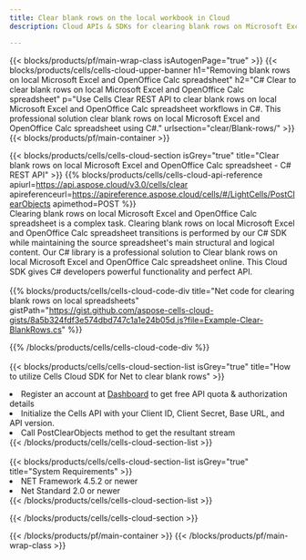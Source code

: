 ```yaml
---
title: Clear blank rows on the local workbook in Cloud 
description: Cloud APIs & SDKs for clearing blank rows on Microsoft Excel & OpenOffice Calc. Clear blank rows on local spreadsheets by the Cells Cloud API. SDK support kinds of development languages. They include Android, C#, Go, Java, NodeJS, Perl, PHP, Python, Ruby, and swift. 

---
```



{{< blocks/products/pf/main-wrap-class isAutogenPage="true" >}}
{{< blocks/products/cells/cells-cloud-upper-banner h1="Removing blank rows on local Microsoft Excel and OpenOffice Calc spreadsheet" h2="C# Clear to clear blank rows on local Microsoft Excel and OpenOffice Calc spreadsheet" p="Use Cells Clear REST API to clear blank rows on local Microsoft Excel and OpenOffice Calc spreadsheet workflows in C#. This professional solution clear blank rows on local Microsoft Excel and OpenOffice Calc spreadsheet using C#." urlsection="clear/Blank-rows/" >}}
{{< blocks/products/pf/main-container >}}

{{< blocks/products/cells/cells-cloud-section isGrey="true"  title="Clear blank rows on local Microsoft Excel and OpenOffice Calc spreadsheet - C# REST API" >}}
{{% blocks/products/cells/cells-cloud-api-reference  apiurl=https://api.aspose.cloud/v3.0/cells/clear  apireferenceurl=https://apireference.aspose.cloud/cells/#/LightCells/PostClearObjects  apimethod=POST %}}
<br/>
Clearing blank rows on local Microsoft Excel and OpenOffice Calc spreadsheet is a complex task. Clearing blank rows on local Microsoft Excel and OpenOffice Calc spreadsheet transitions is performed by our C# SDK while maintaining the source spreadsheet's main structural and logical content. Our C# library is a professional solution to Clear blank rows on local Microsoft Excel and OpenOffice Calc spreadsheet online. This Cloud SDK gives C# developers powerful functionality and perfect API.
<br/>
<br/>
{{% blocks/products/cells/cells-cloud-code-div title="Net code for clearing blank rows on local spreadsheets" gistPath="https://gist.github.com/aspose-cells-cloud-gists/8a5b324fdf3e574dbd747c1a1e24b05d.js?file=Example-Clear-BlankRows.cs" %}}
  
{{% /blocks/products/cells/cells-cloud-code-div  %}}
<br/>
<br/>
{{< blocks/products/cells/cells-cloud-section-list isGrey="true"  title="How to utilize Cells Cloud SDK for Net to clear blank rows" >}}
<li>Register an account at <a href="https://dashboard.aspose.cloud/">Dashboard</a> to get free API quota & authorization details</li>
<li>Initialize the Cells API with your Client ID, Client Secret, Base URL, and API version.</li>
<li>Call PostClearObjects method to get the resultant stream</li>
{{< /blocks/products/cells/cells-cloud-section-list >}}
<br/>
<br/>
{{< blocks/products/cells/cells-cloud-section-list isGrey="true"  title="System Requirements" >}}
<li>NET Framework 4.5.2 or newer</li>
<li>Net Standard 2.0 or newer</li>
{{< /blocks/products/cells/cells-cloud-section-list >}}

{{< /blocks/products/cells/cells-cloud-section >}}

{{< /blocks/products/pf/main-container >}}
{{< /blocks/products/pf/main-wrap-class >}}
